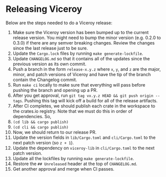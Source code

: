 # Releasing Viceroy

Below are the steps needed to do a Viceroy release:

1. Make sure the Viceroy version has been bumped up to the current release
   version. You might need to bump the minor version (e.g. 0.2.0 to 0.3.0) if
   there are any semver breaking changes. Review the changes since the last
   release just to be sure.
1. Update the `Cargo.lock` files by running `make generate-lockfile`.
1. Update `CHANGELOG.md` so that it contains all of the updates since the
   previous version as its own commit.
1. Push a branch in the form `release-x.y.z` where `x`, `y`, and `z` are the
   major, minor, and patch versions of Viceroy and have the tip of the branch
   contain the Changelog commit.
1. Run `make ci` locally to make sure that everything will pass before pushing
   the branch and opening up a PR.
1. After you get approval, run `git tag vx.y.z HEAD && git push origin --tags`.
   Pushing this tag will kick off a build for all of the release artifacts.
1. After CI completes, we should publish each crate in the workspace to the
   crates.io registry. Note that we must do this in order of dependencies. So,
  1. `(cd lib && cargo publish)`
  1. `(cd cli && cargo publish)`
1. Now, we should return to our release PR.
  1. Update the version fields in `lib/Cargo.toml` and `cli/Cargo.toml` to the
     next patch version (so `z + 1`).
  1. Update the dependency on `viceroy-lib` in `cli/Cargo.toml` to the next
     patch version.
  1. Update all the lockfiles by running `make generate-lockfile`.
  1. Restore the `## Unreleased` header at the top of `CHANGELOG.md`.
1. Get another approval and merge when CI passes.
